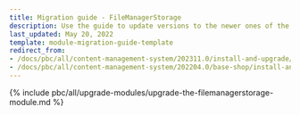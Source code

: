 ```yaml
---
title: Migration guide - FileManagerStorage
description: Use the guide to update versions to the newer ones of the FileManagerStorage module.
last_updated: May 20, 2022
template: module-migration-guide-template
redirect_from:
- /docs/pbc/all/content-management-system/202311.0/install-and-upgrade/upgrade-modules/upgrade-the-filemanagerstorage-module.html
- /docs/pbc/all/content-management-system/202204.0/base-shop/install-and-upgrade/upgrade-modules/upgrade-the-filemanagerstorage-module.html
---
```


{% include pbc/all/upgrade-modules/upgrade-the-filemanagerstorage-module.md %} <!-- To edit, see /_includes/pbc/all/upgrade-modules/upgrade-the-filemanagerstorage-module.md -->
